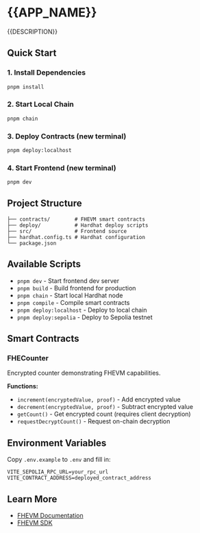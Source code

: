 # {{APP_NAME}}

{{DESCRIPTION}}

## Quick Start

### 1. Install Dependencies

```bash
pnpm install
```

### 2. Start Local Chain

```bash
pnpm chain
```

### 3. Deploy Contracts (new terminal)

```bash
pnpm deploy:localhost
```

### 4. Start Frontend (new terminal)

```bash
pnpm dev
```

## Project Structure

```
├── contracts/        # FHEVM smart contracts
├── deploy/           # Hardhat deploy scripts
├── src/              # Frontend source
├── hardhat.config.ts # Hardhat configuration
└── package.json
```

## Available Scripts

- `pnpm dev` - Start frontend dev server
- `pnpm build` - Build frontend for production
- `pnpm chain` - Start local Hardhat node
- `pnpm compile` - Compile smart contracts
- `pnpm deploy:localhost` - Deploy to local chain
- `pnpm deploy:sepolia` - Deploy to Sepolia testnet

## Smart Contracts

### FHECounter

Encrypted counter demonstrating FHEVM capabilities.

**Functions:**
- `increment(encryptedValue, proof)` - Add encrypted value
- `decrement(encryptedValue, proof)` - Subtract encrypted value
- `getCount()` - Get encrypted count (requires client decryption)
- `requestDecryptCount()` - Request on-chain decryption

## Environment Variables

Copy `.env.example` to `.env` and fill in:

```
VITE_SEPOLIA_RPC_URL=your_rpc_url
VITE_CONTRACT_ADDRESS=deployed_contract_address
```

## Learn More

- [FHEVM Documentation](https://docs.zama.ai)
- [FHEVM SDK](https://github.com/0xbojack/fhevm-sdk)
